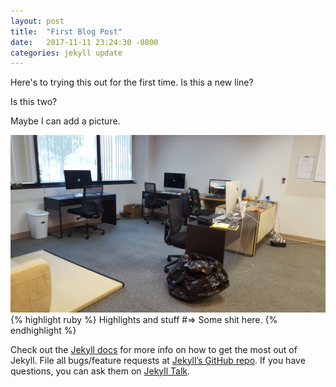 ```yaml
---
layout: post
title:  "First Blog Post"
date:   2017-11-11 23:24:30 -0800
categories: jekyll update
---
```

Here's to trying this out for the first time.
Is this a new line?

Is this two?

Maybe I can add a picture.

![Pic of office](/images/offic.jpg)
{% highlight ruby %}
Highlights and stuff
#=> Some shit here.
{% endhighlight %}

Check out the [Jekyll docs][jekyll-docs] for more info on how to get the most out of Jekyll. File all bugs/feature requests at [Jekyll’s GitHub repo][jekyll-gh]. If you have questions, you can ask them on [Jekyll Talk][jekyll-talk].

[jekyll-docs]: https://jekyllrb.com/docs/home
[jekyll-gh]:   https://github.com/jekyll/jekyll
[jekyll-talk]: https://talk.jekyllrb.com/
